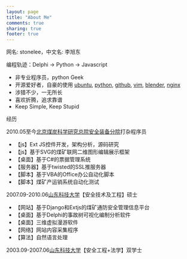 ```yaml
---
layout: page
title: "About Me"
comments: true
sharing: true
footer: true
---
```


网名: stonelee，中文名: 李旭东

编程轨迹：Delphi -> Python -> Javascript

* 非专业程序员，python Geek
* 开源爱好者，自豪的使用 [ubuntu](http://www.ubuntu.com/), [python](http://www.python.org/), [github](https://github.com/), [vim](http://www.vim.org/), [blender](http://www.blender.org/), [nginx](http://nginx.net/)
* 涉猎不少，一无所长
* 喜欢折腾，追求靠谱
* Keep Simple, Keep Stupid

经历

2010.05至今[北京煤炭科学研究总院安全装备分院](http://www.ccrise.cn/)打杂程序员

* 【js】Ext JS控件开发，架构分析，源码研究
* 【js】基于SVG的煤矿联网二维图形编辑展示框架
* 【桌面】基于C#的票据管理系统
* 【服务器】基于twisted的SSL推服务器
* 【脚本】基于VBA的Office办公自动化脚本
* 【脚本】煤矿产运销系统自动化测试

2007.09-2010.06[山东科技大学](http://www.sdust.edu.cn/)【安全技术及工程】硕士

* 【网站】基于Django和Extjs的煤矿通防安全管理信息平台
* 【桌面】基于Delphi的事故树可视化编制分析软件
* 【桌面】三维虚拟漫游软件
* 【网络】网站内容采集程序
* 【算法】自然语言处理

2003.09-2007.06[山东科技大学](http://www.sdust.edu.cn/)【安全工程+法学】双学士

